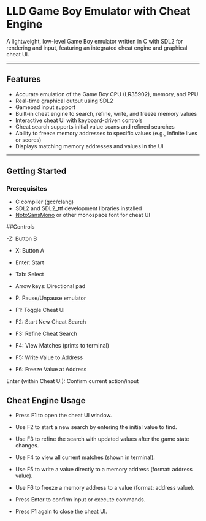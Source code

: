 # LLD Game Boy Emulator with Cheat Engine

A lightweight, low-level Game Boy emulator written in C with SDL2 for rendering and input, featuring an integrated cheat engine and graphical cheat UI.

---

## Features

- Accurate emulation of the Game Boy CPU (LR35902), memory, and PPU  
- Real-time graphical output using SDL2  
- Gamepad input support  
- Built-in cheat engine to search, refine, write, and freeze memory values  
- Interactive cheat UI with keyboard-driven controls  
- Cheat search supports initial value scans and refined searches  
- Ability to freeze memory addresses to specific values (e.g., infinite lives or scores)  
- Displays matching memory addresses and values in the UI  

---

## Getting Started

### Prerequisites

- C compiler (gcc/clang)  
- SDL2 and SDL2_ttf development libraries installed  
- [NotoSansMono](https://www.google.com/get/noto/#mono) or other monospace font for cheat UI  



##Controls

-Z: Button B

- X: Button A

- Enter: Start

- Tab: Select

-  Arrow keys: Directional pad

-  P: Pause/Unpause emulator

-  F1: Toggle Cheat UI

- F2: Start New Cheat Search

- F3: Refine Cheat Search

- F4: View Matches (prints to terminal)

-  F5: Write Value to Address

-  F6: Freeze Value at Address

  Enter (within Cheat UI): Confirm current action/input

## Cheat Engine Usage

- Press F1 to open the cheat UI window.

-  Use F2 to start a new search by entering the initial value to find.

-  Use F3 to refine the search with updated values after the game state changes.

-  Use F4 to view all current matches (shown in terminal).

-  Use F5 to write a value directly to a memory address (format: address value).

-  Use F6 to freeze a memory address to a value (format: address value).

-  Press Enter to confirm input or execute commands.

-  Press F1 again to close the cheat UI.
